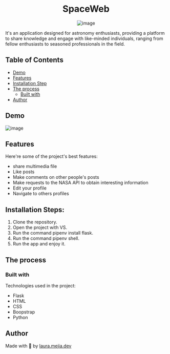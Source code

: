 <h1 align="center" id="title">SpaceWeb</h1>


<div style="text-align:center;">
    <img src="https://github.com/lauramejia900/Spaceweb/assets/93622576/7480016d-d907-497c-8c4d-c924635ae2e6" alt="image">
</div>


<p id="description">It's an application designed for astronomy enthusiasts, providing a platform to share knowledge and engage with like-minded individuals, ranging from fellow enthusiasts to seasoned professionals in the field.</p>

## Table of Contents

- [Demo](#demo)
- [Features](#features)
- [Installation Step](#installation-steps)
- [The process](#the-process)
  - [Built with](#built-with)
- [Author](#author)

## Demo
![image](https://github.com/lauramejia900/Spaceweb/assets/93622576/fe2b7c07-a31e-4915-b5f2-ff77f6671b72)


  
## Features

Here're some of the project's best features:

*   share multimedia file
*   Like posts
*   Make comments on other people's posts
*   Make requests to the NASA API to obtain interesting information
*   Edit your profile
*   Navigate to others profiles

## Installation Steps:

1. Clone the repository.
2. Open the project with VS.
3. Run the command pipenv install flask.
4. Run the command pipenv shell.
5. Run the app and enjoy it.

## The process 
### Built with

Technologies used in the project:

*   Flask
*   HTML
*   CSS
*   Boopstrap
*   Python


## Author

Made with 💜 by [laura.mejia.dev](https://instagram.com/laura.mejia.dev)


